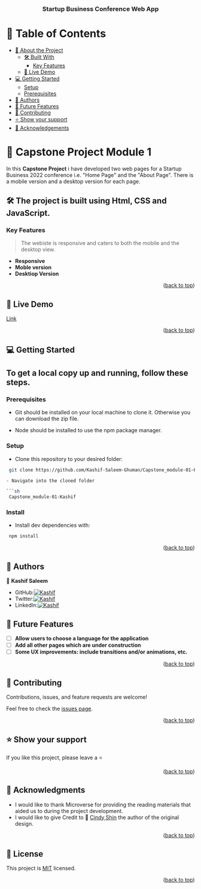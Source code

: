 <a name="readme-top"></a>

<div align="center">
  <h3><b>Startup Business Conference Web App</b></h3>
</div>
<a name="readme-top"></a>



# 📗 Table of Contents

- [📖 About the Project](#about-project)
  - [🛠 Built With](#built-with)
    - [Key Features](#key-features)
  - [🚀 Live Demo](#live-demo)
- [💻 Getting Started](#getting-started)
  - [Setup](#setup)
  - [Prerequisites](#prerequisites)
- [👥 Authors](#authors)
- [🔭 Future Features](#future-features)
- [🤝 Contributing](#contributing)
- [⭐️ Show your support](#support)
- [🙏 Acknowledgements](#acknowledgements)

# 📖 Capstone Project Module 1 <a name="about-project"></a>


In this **Capstone Project** i have developed two web pages for a Startup Business 2022 conference i.e. "Home Page" and the "About Page". There is a mobile version and a desktop version for each page. 

## 🛠 The project is built using Html, CSS and JavaScript. <a name="built-with"></a>

### Key Features <a name="key-features"></a>

> The webiste is responsive and caters to both the mobile and the desktop view.

- **Responsive**
- **Moble version**
- **Desktiop Version**

<p align="right">(<a href="#readme-top">back to top</a>)</p>

## 🚀 Live Demo <a name="live-demo"></a>

[Link](https://kashif-business-conference.netlify.app/)


<p align="right">(<a href="#readme-top">back to top</a>)</p>

## 💻 Getting Started <a name="getting-started"></a>


## To get a local copy up and running, follow these steps.

### Prerequisites

- Git should be installed on your local machine to clone it. Otherwise you can download the zip file.

- Node should be installed to use the npm package manager.

### Setup

- Clone this repository to your desired folder:

```sh
 git clone https://github.com/Kashif-Saleem-Ghuman/Capstone_module-01-Kashif.git

- Navigate into the cloned folder

```sh
 Capstone_module-01-Kashif

```

### Install

- Install dev dependencies with:

```sh
 npm install
```
<p align="right">(<a href="#readme-top">back to top</a>)</p>

<!-- AUTHORS -->

## 👥 Authors <a name="authors"></a>

👤 **Kashif Saleem**

- GitHub:[![Kashif](https://img.shields.io/badge/-Kashif-white?logo=GitHub&logoColor=181717&style=plastic)](https://github.com/Kashif-Saleem-Ghuman)
- Twitter:[![Kashif](https://img.shields.io/badge/-Kashif-blue?logo=Twitter&logoColor=skyBlue&style=plastic)](https://twitter.com/Kashif14Saleem)
- LinkedIn:[![Kashif](https://img.shields.io/badge/-Kashif-white?logo=LinkedIn&logoColor=181717&style=plastic)](https://www.linkedin.com/in/kashifsaleemghuman/)

## 🔭 Future Features <a name="future-features"></a>

- [ ] **Allow users to choose a language for the application**
- [ ] **Add all other pages which are under construction**
- [ ] **Some UX improvements: include transitions and/or animations, etc.**

<p align="right">(<a href="#readme-top">back to top</a>)</p>

<!-- CONTRIBUTING -->

## 🤝 Contributing <a name="contributing"></a>

Contributions, issues, and feature requests are welcome!

Feel free to check the [issues page](https://github.com/Kashif-Saleem-Ghuman/Capstone_module-01-Kashif/issues).

<p align="right">(<a href="#readme-top">back to top</a>)</p>

<!-- SUPPORT -->

## ⭐️ Show your support <a name="support"></a>

If you like this project, please leave a ⭐️

<p align="right">(<a href="#readme-top">back to top</a>)</p>

<!-- ACKNOWLEDGEMENTS -->

## 🙏 Acknowledgments <a name="acknowledgements"></a>

- I would like to thank Microverse for providing the reading materials that aided us to during the project development.
- I would like to give Credit to 🙏 [Cindy Shin](https://www.behance.net/gallery/29845175/CC-Global-Summit-2015) the author of the original design.

<p align="right">(<a href="#readme-top">back to top</a>)</p>

<!-- LICENSE -->

## 📝 License <a name="license"></a>

This project is [MIT](./LICENSE) licensed.

<p align="right">(<a href="#readme-top">back to top</a>)</p>


